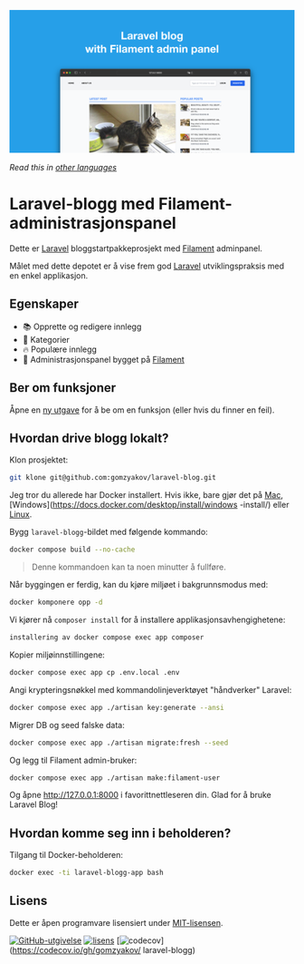 ![Laravel-blogg med Filament-administrasjonspanel](../docs/social-preview-en.png)

_Read this in [other languages](./Translations.md)_

# Laravel-blogg med Filament-administrasjonspanel

Dette er [Laravel](https://laravel.com) bloggstartpakkeprosjekt med [Filament](https://filamentphp.com) adminpanel.

Målet med dette depotet er å vise frem god [Laravel](https://laravel.com) utviklingspraksis med en enkel applikasjon.

## Egenskaper

- 📚 Opprette og redigere innlegg
- 🥑 Kategorier
- 🔥 Populære innlegg
- 🎉 Administrasjonspanel bygget på [Filament](https://filamentphp.com)

## Ber om funksjoner

Åpne en [ny utgave](https://github.com/gomzyakov/laravel-blog/issues/new) for å be om en funksjon (eller hvis du finner en feil).

## Hvordan drive blogg lokalt?

Klon prosjektet:

``` bash
git klone git@github.com:gomzyakov/laravel-blog.git
```

Jeg tror du allerede har Docker installert. Hvis ikke, bare gjør det på [Mac](https://docs.docker.com/desktop/install/mac-install/), [Windows](https://docs.docker.com/desktop/install/windows -install/) eller [Linux](https://docs.docker.com/desktop/install/linux-install/).

Bygg `laravel-blogg`-bildet med følgende kommando:

``` bash
docker compose build --no-cache
```

>Denne kommandoen kan ta noen minutter å fullføre.

Når byggingen er ferdig, kan du kjøre miljøet i bakgrunnsmodus med:

``` bash
docker komponere opp -d
```

Vi kjører nå `composer install` for å installere applikasjonsavhengighetene:

``` bash
installering av docker compose exec app composer
```

Kopier miljøinnstillingene:

``` bash
docker compose exec app cp .env.local .env
```

Angi krypteringsnøkkel med kommandolinjeverktøyet "håndverker" Laravel:

``` bash
docker compose exec app ./artisan key:generate --ansi
```

Migrer DB og seed falske data:

``` bash
docker compose exec app ./artisan migrate:fresh --seed
```

Og legg til Filament admin-bruker:

``` bash
docker compose exec app ./artisan make:filament-user
```

Og åpne http://127.0.0.1:8000 i favorittnettleseren din. Glad for å bruke Laravel Blog!

## Hvordan komme seg inn i beholderen?

Tilgang til Docker-beholderen:

``` bash
docker exec -ti laravel-blogg-app bash
```

## Lisens

Dette er åpen programvare lisensiert under [MIT-lisensen](https://github.com/gomzyakov/php-code-style/blob/main/LICENSE).


[![GitHub-utgivelse](https://img.shields.io/github/release/gomzyakov/laravel-blog.svg)](https://github.com/gomzyakov/laravel-blog/releases/latest)
[![lisens](https://img.shields.io/badge/License-MIT-green.svg)](https://github.com/gomzyakov/laravel-blog/blob/development/LICENSE)
[![codecov](https://codecov.io/gh/gomzyakov/laravel-blog/branch/main/graph/badge.svg?token=4CYTVMVUYV)](https://codecov.io/gh/gomzyakov/ laravel-blogg)
